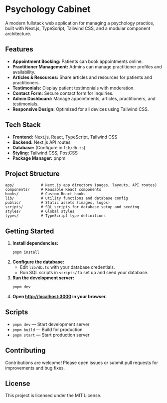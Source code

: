 # Psychology Cabinet

A modern fullstack web application for managing a psychology practice, built with Next.js, TypeScript, Tailwind CSS, and a modular component architecture.

## Features

- **Appointment Booking:** Patients can book appointments online.
- **Practitioner Management:** Admins can manage practitioner profiles and availability.
- **Articles & Resources:** Share articles and resources for patients and practitioners.
- **Testimonials:** Display patient testimonials with moderation.
- **Contact Form:** Secure contact form for inquiries.
- **Admin Dashboard:** Manage appointments, articles, practitioners, and testimonials.
- **Responsive Design:** Optimized for all devices using Tailwind CSS.

## Tech Stack

- **Frontend:** Next.js, React, TypeScript, Tailwind CSS
- **Backend:** Next.js API routes
- **Database:** (Configure in `lib/db.ts`)
- **Styling:** Tailwind CSS, PostCSS
- **Package Manager:** pnpm

## Project Structure

```
app/            # Next.js app directory (pages, layouts, API routes)
components/     # Reusable React components
hooks/          # Custom React hooks
lib/            # Utility functions and database config
public/         # Static assets (images, logos)
scripts/        # SQL scripts for database setup and seeding
styles/         # Global styles
types/          # TypeScript type definitions
```

## Getting Started

1. **Install dependencies:**
   ```bash
   pnpm install
   ```
2. **Configure the database:**
   - Edit `lib/db.ts` with your database credentials.
   - Run SQL scripts in `scripts/` to set up and seed your database.
3. **Run the development server:**
   ```bash
   pnpm dev
   ```
4. **Open [http://localhost:3000](http://localhost:3000) in your browser.**

## Scripts

- `pnpm dev` — Start development server
- `pnpm build` — Build for production
- `pnpm start` — Start production server

## Contributing

Contributions are welcome! Please open issues or submit pull requests for improvements and bug fixes.

## License

This project is licensed under the MIT License.
